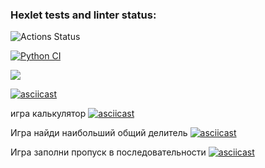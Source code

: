 ### Hexlet tests and linter status:
![Actions Status](https://github.com/Barzabel/python-project-lvl1/workflows/hexlet-check/badge.svg)

[![Python CI](https://github.com/Barzabel/python-project-lvl1/actions/workflows/check-linter.yml/badge.svg)](https://github.com/Barzabel/python-project-lvl1/actions/workflows/check-linter.yml)

<a href="https://codeclimate.com/github/codeclimate/codeclimate/maintainability"><img src="https://api.codeclimate.com/v1/badges/a99a88d28ad37a79dbf6/maintainability" /></a>


[![asciicast](https://asciinema.org/a/438596.png)](https://asciinema.org/a/438596)


игра калькулятор
[![asciicast](https://asciinema.org/a/439001.png)](https://asciinema.org/a/439001)

Игра найди наибольший общий делитель
[![asciicast](https://asciinema.org/a/439011.png)](https://asciinema.org/a/439011)

Игра заполни пропуск в последовательности
[![asciicast](https://asciinema.org/a/439094.png)](https://asciinema.org/a/439094)
